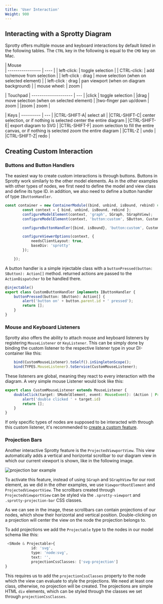```yaml
---
title: 'User Interaction'
Weight: 900
---
```


## Interacting with a Sprotty Diagram
Sprotty offers multiple mouse and keyboard interactions by default listed in the following tables.
The `CTRL` key in the following is equal to the `CMD` key on Mac.

| Mouse       
| ----------------- | ---- |
| left-click:       | toggle selection |
| CTRL-click:       | add to/remove from selection |
| left-click : drag | move selection (when on selected element) |
| left-click : drag | pan viewport (when on diagram background) |
| mouse wheel:    | zoom |

| Touchpad
| --------------------- | --- |
|click                  | toggle selection |
|drag                   | move selection (when on selected element) |
|two-finger pan up/down | zoom |
|zoom                   | zoom |

| Keys
| ---------- | --- |
|CTRL-SHIFT-A| select all |
|CTRL-SHIFT-C| center selection, or if nothing is selected center the entire diagram |
|CTRL-SHIFT-E| export diagram to SVG |
|CTRL-SHIFT-F| zoom selection to fill the entire canvas, or if nothing is selected zoom the entire diagram |
|CTRL-Z      | undo |
|CTRL-SHIFT-Z| redo |

## Creating Custom Interaction

### Buttons and Button Handlers
The easiest way to create custom interactions is through buttons. Buttons in Sprotty work similarly to the other model elements. 
As in the other examples with other types of nodes, we first need to define the model and view class and define its type ID. in addition, we also need to define a button handler of type `IButtonHandler`.

```Typescript
const container = new ContainerModule((bind, unbind, isBound, rebind) => { 
        const context = { bind, unbind, isBound, rebind };
        configureModelElement(context, 'graph', SGraph, SGraphView);
        configureModelElement(context, 'button:custom', SButton, CustomButtonView);

        configureButtonHandler({bind, isBound}, 'button:custom', CustomButtonHandler);

        configureViewerOptions(context, {
            needsClientLayout: true,
            baseDiv: 'sprotty'
        });

    });
```

A button handler is a simple injectable class with a `buttonPressed(button: SButton): Action[]` method. 
returned actions are passed to the `ActionDispatcher` to be handled there. 
```Typescript
@injectable()
export class CustomButtonHandler implements IButtonHandler {
    buttonPressed(button: SButton): Action[] {
        alert('button on' + button.parent.id + ' pressed');
        return [];
    }
}
```

### Mouse and Keyboard Listeners
Sprotty also offers the ability to attach mouse and keyboard listeners by registering `MouseListener` or `KeyListener`.
This can be simply done by binding the custom listener to the respective listener type in your DI-container like this:
```Typescript
    bind(CustomMouseListener).toSelf().inSingletonScope();
    bind(TYPES.MouseListener).toService(CustomMouseListener);
```
These listeners are global, meaning they react to every interaction with the diagram. A very simple mouse Listener would look like this: 
```Typescript
export class CustomMouseListener extends MouseListener {
    doubleClick(target: SModelElement, event: MouseEvent): (Action | Promise<Action>)[] {
        alert('double clicked ' + target.id)
        return [];
    }
}
```
If only specific types of nodes are supposed to be interacted with through this custom listener, it's recommended to [create a custom feature](no-link-yet).

### Projection Bars
Another interactive Sprotty feature is the `ProjectedViewportView`.
This view automatically adds a vertical and horizontal scrollbar to our diagram view in which our current viewport is shown, like in the following image.

![projection bar example](/projection_bar_example.png)

To activate this feature, instead of using `SGraph` and `SGraphView` for our root element, as we did in the other examples, we use `ViewportRootElement` and `ProjectedViewportView`.
The scrollbars created through `ProjectedViewportView` can be styled via the `.sprotty-viewport` and `.sprotty-projection-bar` CSS classes. 


As we can see in the image, these scrollbars can contain projections of our nodes, which show their horizontal and vertical position. 
Double-clicking on a projection will center the view on the node the projection belongs to. 

To add projections we add the `Projectable` type to the nodes in our model schema like this:
```Typescript
 <SNode & Projectable>{
            id: 'svg',
            type: 'node:svg',
            text: '',
            projectionCssClasses: ['svg-projection']
}
```
This requires us to add the `projectionCssClasses` property to the node which the view can evaluate to style the projections. We need at least one class, otherwise, no projection will be created.
The projections are simple HTML `div` elements, which can be styled through the classes we set through `projectionCssClasses`. 


